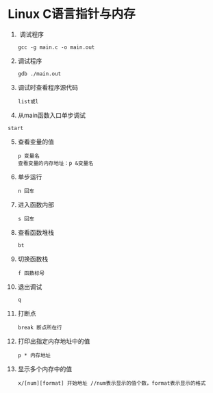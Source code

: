 # Linux C语言指针与内存

1. ​	调试程序

   ```
   gcc -g main.c -o main.out
   ```

2. 调试程序

   ```
   gdb ./main.out
   ```

3. 调试时查看程序源代码

   ```
   list或l
   ```

4.  从main函数入口单步调试

   ```
   start
   ```

5. 查看变量的值

   ```
   p 变量名
   查看变量的内存地址：p &变量名
   ```

6. 单步运行

   ```
   n 回车
   ```

7. 进入函数内部

   ```
   s 回车
   ```

8. 查看函数堆栈

   ```
   bt
   ```

9. 切换函数栈

   ```
   f 函数标号
   ```

10. 退出调试

    ```
    q
    ```

11. 打断点

    ```
    break 断点所在行
    ```

12. 打印出指定内存地址中的值

    ```
    p * 内存地址
    ```

13. 显示多个内存中的值

    ```
    x/[num][format] 开始地址 //num表示显示的值个数，format表示显示的格式
    ```

    